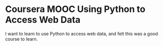 # Coursera MOOC Using Python to Access Web Data

I want to learn to use Python to access web data, and felt this was a good course to learn. 
